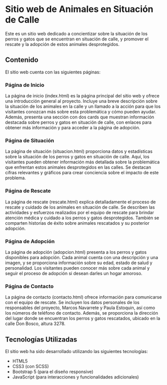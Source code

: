# Sitio web de Animales en Situación de Calle

Este es un sitio web dedicado a concientizar sobre la situación de los perros y gatos que se encuentran en situación de calle, y promover el rescate y la adopción de estos animales desprotegidos.

## Contenido

El sitio web cuenta con las siguientes páginas:

### Página de Inicio

La página de inicio (index.html) es la página principal del sitio web y ofrece una introducción general al proyecto. Incluye una breve descripción sobre la situación de los animales en la calle y un llamado a la acción para que los visitantes conozcan más sobre esta problemática y cómo pueden ayudar. Además, presenta una sección con dos cards que muestran información destacada sobre perros y gatos en situación de calle, con enlaces para obtener más información y para acceder a la página de adopción.

### Página de Situación

La página de situación (situacion.html) proporciona datos y estadísticas sobre la situación de los perros y gatos en situación de calle. Aquí, los visitantes pueden obtener información más detallada sobre la problemática que enfrentan estos animales desprotegidos en las calles. Se destacan cifras relevantes y gráficos para crear conciencia sobre el impacto de este problema.

### Página de Rescate

La página de rescate (rescate.html) explica detalladamente el proceso de rescate y cuidado de los animales en situación de calle. Se describen las actividades y esfuerzos realizados por el equipo de rescate para brindar atención médica y cuidado a los perros y gatos desprotegidos. También se comparten historias de éxito sobre animales rescatados y su posterior adopción.

### Página de Adopción

La página de adopción (adopcion.html) presenta a los perros y gatos disponibles para adopción. Cada animal cuenta con una descripción y una imagen, y se proporciona información sobre su edad, estado de salud y personalidad. Los visitantes pueden conocer más sobre cada animal y seguir el proceso de adopción si desean darles un hogar amoroso.

### Página de Contacto

La página de contacto (contacto.html) ofrece información para comunicarse con el equipo de rescate. Se incluyen los datos personales de los responsables del proyecto, Marcos Navarrete y Paula Estoquin, así como los números de teléfono de contacto. Además, se proporciona la dirección del lugar donde se encuentran los perros y gatos rescatados, ubicado en la calle Don Bosco, altura 3278.

## Tecnologías Utilizadas

El sitio web ha sido desarrollado utilizando las siguientes tecnologías:

- HTML5
- CSS3 (con SCSS)
- Bootstrap 5 (para el diseño responsive)
- JavaScript (para interacciones y funcionalidades adicionales)
